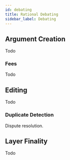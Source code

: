 ```yaml
---
id: debating
title: Rational Debating
sidebar_label: Debating
---
```


## Argument Creation
Todo
### Fees
Todo

## Editing
Todo
### Duplicate Detection
Dispute resolution.

## Layer Finality
Todo


